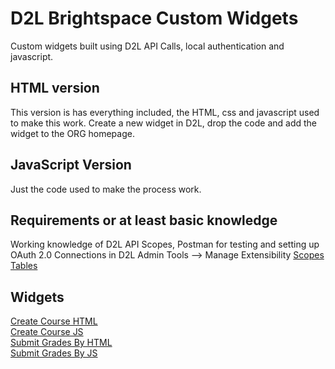 # D2L Brightspace Custom Widgets

Custom widgets built using D2L API Calls, local authentication and javascript.  

## HTML version

This version is has everything included, the HTML, css and javascript used to make this work.  Create a new widget in D2L, drop the code and add the widget to the ORG homepage.

## JavaScript Version

Just the code used to make the process work.  

## Requirements or at least basic knowledge

Working knowledge of D2L API Scopes, Postman for testing and setting up OAuth 2.0 Connections in D2L Admin Tools --> Manage Extensibility
[Scopes Tables](https://docs.valence.desire2learn.com/http-scopestable.html)

## Widgets
[Create Course HTML](https://github.com/justinbamberg/d2l-brightspace-custom-widgets/blob/main/create-course-add-user-zzstudent.html)
<br>[Create Course JS](https://github.com/justinbamberg/d2l-brightspace-custom-widgets/blob/main/create-course-add-user-zzstudent.js)
<br>[Submit Grades By HTML](https://github.com/justinbamberg/d2l-brightspace-custom-widgets/blob/main/d2l-brightspace-submit-grades-by.html)
<br>[Submit Grades By JS](https://github.com/justinbamberg/d2l-brightspace-custom-widgets/blob/main/d2l-brightspace-submit-grades-by.js)


